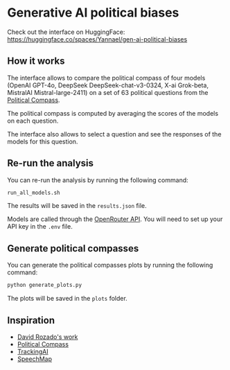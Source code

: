 # Generative AI political biases

Check out the interface on HuggingFace: https://huggingface.co/spaces/Yannael/gen-ai-political-biases

## How it works

The interface allows to compare the political compass of four models (OpenAI GPT-4o, DeepSeek DeepSeek-chat-v3-0324, X-ai Grok-beta, MistralAI Mistral-large-2411) on a set of 63 political questions from the [Political Compass](https://politicalcompass.org/).

The political compass is computed by averaging the scores of the models on each question.

The interface also allows to select a question and see the responses of the models for this question.

## Re-run the analysis

You can re-run the analysis by running the following command:

```bash
run_all_models.sh
```

The results will be saved in the `results.json` file.

Models are called through the [OpenRouter API](https://openrouter.ai/). You will need to set up your API key in the `.env` file.

## Generate political compasses

You can generate the political compasses plots by running the following command:

```bash
python generate_plots.py
```

The plots will be saved in the `plots` folder.

## Inspiration

- [David Rozado's work](https://davidrozado.substack.com/p/new-results-of-state-of-the-art-llms)
- [Political Compass](https://politicalcompass.org/)
- [TrackingAI](https://trackingai.io/)
- [SpeechMap](https://speechmap.ai/)

